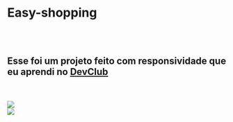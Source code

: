 # Easy-shopping
<br>
<br>
<h2>Esse foi um projeto feito com responsividade que eu aprendi no <a href="https://rodolfomori.com.br/devclub/"> DevClub </a> <h2>
 <br>
  <img src="https://raw.githubusercontent.com/Joaoferreiras/Easy-shopping/6e474d8364d671856fe557a41069a7b12de78a86/img/Captura%20de%20Tela%20(3).png">
 
 <br>
 <img src="https://github.com/Joaoferreiras/Easy-shopping/blob/master/img/Captura%20de%20Tela%20(4).png?raw=true">
